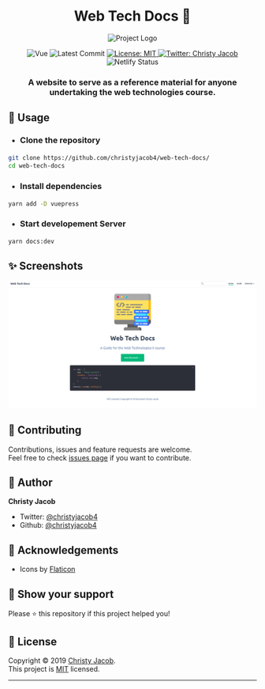 
<h1 align="center">Web Tech Docs 📔</h1>
<p align = center>
    <img alt="Project Logo" src="https://image.flaticon.com/icons/svg/1149/1149168.svg" target="_blank" width = 120 height = 120 />
</p>

<p align="center">

<img alt="Vue" src="https://img.shields.io/badge/platform-vue-brightgreen?style=for-the-badge&logo=vue.js" target="_blank" />

  <img alt="Latest Commit" src="https://img.shields.io/github/last-commit/christyjacob4/react-todoist?logo=git&style=for-the-badge" target="_blank" />

  <!-- <img alt="Version" src="https://img.shields.io/badge/version-1.0-success?style=for-the-badge&logo=coderwall" target="_blank" /> -->

  <a href="https://github.com/christyjacob4/web-tech-docs/blob/master/LICENSE">
    <img alt="License: MIT" src="https://img.shields.io/badge/license-MIT-success.svg?style=for-the-badge&logo=gitter" target="_blank" />
  </a>

  <a href="https://twitter.com/christyjacob4">
    <img alt="Twitter: Christy Jacob" src="https://img.shields.io/twitter/follow/christyjacob4?label=Follow%20%40christyjacob4&style=for-the-badge&logo=twitter" target="_blank" />
  </a>

  <img alt="Netlify Status" src="https://api.netlify.com/api/v1/badges/772acea2-5160-40b1-b128-441b0c150ed2/deploy-status" target="[_blank](https://app.netlify.com/sites/web-tech-guide/deploys)" />

</p>
<h3 align="center">A website to serve as a reference material for anyone undertaking the web technologies course. </h3>


## 🚀 Usage

* ### Clone the repository
```sh
git clone https://github.com/christyjacob4/web-tech-docs/
cd web-tech-docs
```

* ### Install dependencies
```sh
yarn add -D vuepress
```

* ### Start developement Server
```sh
yarn docs:dev
```

## ✨ Screenshots

<p align="center">
    <img alt = "Attach Screenshot"src="demo-img/demo.png" width="700">
</p>

<!-- ## 📖 Features

- [x] Basic to Advanced JS Concepts
- [x] 
- [x] Mark tasks as completed
- [x] Dark Mode
- [x] Firebase Support  -->


## 🍻 Contributing

Contributions, issues and feature requests are welcome.<br />
Feel free to check [issues page](https://github.com/christyjacob4/web-tech-docs/issues) if you want to contribute.


## 👤 Author

**Christy Jacob**

- Twitter: [@christyjacob4](https://twitter.com/christyjacob4)
- Github: [@christyjacob4](https://github.com/christyjacob4)

## 🤝 Acknowledgements
- Icons by [Flaticon](https://www.flaticon.com/)


## 🙌 Show your support

Please ⭐️ this repository if this project helped you!

## 📝 License

Copyright © 2019 [Christy Jacob](https://github.com/christyjacob4).<br />
This project is [MIT](https://github.com/christyjacob4/web-tech-docs/blob/master/LICENSE) licensed.

---

